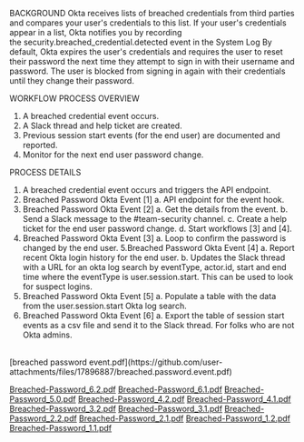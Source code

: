 BACKGROUND
Okta receives lists of breached credentials from third parties and compares your user's credentials to this list.
If your user's credentials appear in a list, Okta notifies you by recording the security.breached_credential.detected event in the System Log
By default, Okta expires the user's credentials and requires the user to reset their password the next time they attempt to sign in with their username and password. The user is blocked from signing in again with their credentials until they change their password.

WORKFLOW PROCESS OVERVIEW
1. A breached credential event occurs.
2. A Slack thread and help ticket are created.
3. Previous session start events (for the end user) are documented and reported.
4. Monitor for the next end user password change.

PROCESS DETAILS
1. A breached credential event occurs and triggers the API endpoint.
2. Breached Password Okta Event [1]
	a. API endpoint for the event hook.
3. Breached Password Okta Event [2]
	a. Get the details from the event.
	b. Send a Slack message to the #team-security channel. 
	c. Create a help ticket for the end user password change.
	d. Start workflows [3] and [4].
4. Breached Password Okta Event [3]
	a. Loop to confirm the password is changed by the end user.
5.Breached Password Okta Event [4]
	a. Report recent Okta login history for the end user.
	b. Updates the Slack thread with a URL for an okta log search by eventType, actor.id, start and end time where the eventType is user.session.start. This can be used to look for suspect logins.
6. Breached Password Okta Event [5]
	a. Populate a table with the data from the user.session.start Okta log search.
7. Breached Password Okta Event [6]
	a. Export the table of session start events as a csv file and send it to the Slack thread. For folks who are not Okta admins.
<br>
[breached password event.pdf](https://github.com/user-attachments/files/17896887/breached.password.event.pdf)

[Breached-Password_6.2.pdf](https://github.com/user-attachments/files/17896900/Breached-Password_6.2.pdf)
[Breached-Password_6.1.pdf](https://github.com/user-attachments/files/17896899/Breached-Password_6.1.pdf)
[Breached-Password_5.0.pdf](https://github.com/user-attachments/files/17896898/Breached-Password_5.0.pdf)
[Breached-Password_4.2.pdf](https://github.com/user-attachments/files/17896897/Breached-Password_4.2.pdf)
[Breached-Password_4.1.pdf](https://github.com/user-attachments/files/17896896/Breached-Password_4.1.pdf)
[Breached-Password_3.2.pdf](https://github.com/user-attachments/files/17896895/Breached-Password_3.2.pdf)
[Breached-Password_3.1.pdf](https://github.com/user-attachments/files/17896894/Breached-Password_3.1.pdf)
[Breached-Password_2.2.pdf](https://github.com/user-attachments/files/17896893/Breached-Password_2.2.pdf)
[Breached-Password_2.1.pdf](https://github.com/user-attachments/files/17896892/Breached-Password_2.1.pdf)
[Breached-Password_1.2.pdf](https://github.com/user-attachments/files/17896891/Breached-Password_1.2.pdf)
[Breached-Password_1.1.pdf](https://github.com/user-attachments/files/17896890/Breached-Password_1.1.pdf)


